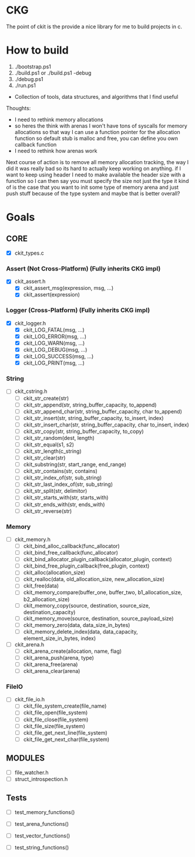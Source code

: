 # CKG
The point of ckit is the provide a nice library for me to build projects in c.

# How to build
1. ./bootstrap.ps1
2. ./build.ps1 or ./build.ps1 -debug
2. ./debug.ps1
2. ./run.ps1

- Collection of tools, data structures, and algorithms that I find useful

Thoughts:
 - I need to rethink memory allocations
 - so heres the think with arenas I won't have tons of syscalls for memory allocations so that way I can use a function pointer for the allocation function so default stub is malloc and free, you can define you own callback function
 - I need to rethink how arenas work

Next course of action is to remove all memory allocation tracking, the way I did it was really bad so its hard to actually keep working on anything.
if I want to keep using header I need to make available the header size with a function so I can then say you must specify the size not just the type
it kind of is the case that you want to init some type of memory arena and just push stuff because of the type system and maybe that is better overall?

# Goals

## CORE
- [x] ckit_types.c

### Assert (Not Cross-Platform) (Fully inherits CKG impl)
- [x] ckit_assert.h
	- [x] ckit_assert_msg(expression, msg, ...)
	- [x] ckit_assert(expression)

### Logger (Cross-Platform) (Fully inherits CKG impl)
- [x] ckit_logger.h
	- [x] ckit_LOG_FATAL(msg, ...)
	- [x] ckit_LOG_ERROR(msg, ...)
	- [x] ckit_LOG_WARN(msg, ...)
	- [x] ckit_LOG_DEBUG(msg, ...)
	- [x] ckit_LOG_SUCCESS(msg, ...)
	- [x] ckit_LOG_PRINT(msg, ...)

### String
- [ ] ckit_cstring.h
	- [ ] ckit_str_create(str)
	- [ ] ckit_str_append(str, string_buffer_capacity, to_append)
	- [ ] ckit_str_append_char(str, string_buffer_capacity, char to_append)
	- [ ] ckit_str_insert(str, string_buffer_capacity, to_insert, index)
	- [ ] ckit_str_insert_char(str, string_buffer_capacity, char to_insert, index)
	- [ ] ckit_str_copy(str, string_buffer_capacity, to_copy)
	- [ ] ckit_str_random(dest, length)
	- [ ] ckit_str_equal(s1, s2)
	- [ ] ckit_str_length(c_string)
	- [ ] ckit_str_clear(str)
	- [ ] ckit_substring(str, start_range, end_range)
	- [ ] ckit_str_contains(str, contains)
	- [ ] ckit_str_index_of(str, sub_string)
	- [ ] ckit_str_last_index_of(str, sub_string)
	- [ ] ckit_str_split(str, delimitor)
	- [ ] ckit_str_starts_with(str, starts_with)
	- [ ] ckit_str_ends_with(str, ends_with)
	- [ ] ckit_str_reverse(str)

### Memory
- [ ] ckit_memory.h
    - [ ] ckit_bind_alloc_callback(func_allocator)
    - [ ] ckit_bind_free_callback(func_allocator)
    - [ ] ckit_bind_allocator_plugin_callback(allocator_plugin, context)
    - [ ] ckit_bind_free_plugin_callback(free_plugin, context)
    - [ ] ckit_alloc(allocation_size)
    - [ ] ckit_realloc(data, old_allocation_size, new_allocation_size)
    - [ ] ckit_free(data)
    - [ ] ckit_memory_compare(buffer_one, buffer_two, b1_allocation_size, b2_allocation_size)
    - [ ] ckit_memory_copy(source, destination, source_size, destination_capacity)
    - [ ] ckit_memory_move(source, destination, source_payload_size)
    - [ ] ckit_memory_zero(data, data_size_in_bytes)
    - [ ] ckit_memory_delete_index(data, data_capacity, element_size_in_bytes, index)

- [ ] ckit_arena.h
	- [ ] ckit_arena_create(allocation, name, flag)
	- [ ] ckit_arena_push(arena, type)	
	- [ ] ckit_arena_free(arena)
	- [ ] ckit_arena_clear(arena)

### FileIO
- [ ] ckit_file_io.h
	- [ ] ckit_file_system_create(file_name)
	- [ ] ckit_file_open(file_system)
	- [ ] ckit_file_close(file_system)
	- [ ] ckit_file_size(file_system)
	- [ ] ckit_file_get_next_line(file_system)
	- [ ] ckit_file_get_next_char(file_system)

## MODULES
- [ ] file_watcher.h
- [ ] struct_introspection.h

## Tests
- [ ] test_memory_functions()
- [ ] test_arena_functions()
- [ ] test_vector_functions()
- [ ] test_string_functions()

